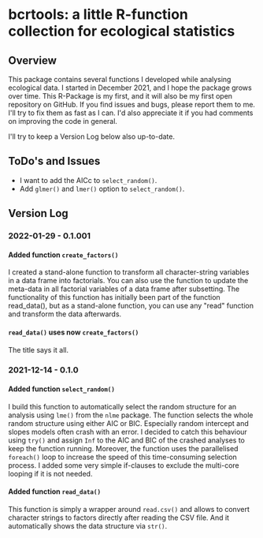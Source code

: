 # bcrtools: a little R-function collection for ecological statistics

## Overview
This package contains several functions I developed while analysing ecological data. I started in December 2021, and I hope the package grows over time. This R-Package is my first, and it will also be my first open repository on GitHub. If you find issues and bugs, please report them to me. I'll try to fix them as fast as I can. I'd also appreciate it if you had comments on improving the code in general.

I'll try to keep a Version Log below also up-to-date.

## ToDo's and Issues
- I want to add the AICc to `select_random()`.
- Add `glmer()` and `lmer()` option to `select_random()`.

## Version Log
### 2022-01-29 - 0.1.001
#### Added function `create_factors()`
I created a stand-alone function to transform all character-string variables in a data frame into factorials. You can also use the function to update the meta-data in all factorial variables of a data frame after subsetting.
The functionality of this function has initially been part of the function read_data(), but as a stand-alone function, you can use any "read" function and transform the data afterwards.
#### `read_data()` uses now `create_factors()`
The title says it all.

### 2021-12-14 - 0.1.0
#### Added function `select_random()`
I build this function to automatically select the random structure for an analysis using `lme()` from the `nlme` package. The function selects the whole random structure using either AIC or BIC. Especially random intercept and slopes models often crash with an error. I decided to catch this behaviour using `try()` and assign `Inf` to the AIC and BIC of the crashed analyses to keep the function running. Moreover, the function uses the parallelised `foreach()` loop to increase the speed of this time-consuming selection process. I added some very simple if-clauses to exclude the multi-core looping if it is not needed.

#### Added function `read_data()`
This function is simply a wrapper around `read.csv()` and allows to convert character strings to factors directly after reading the CSV file. And it automatically shows the data structure via `str()`.

